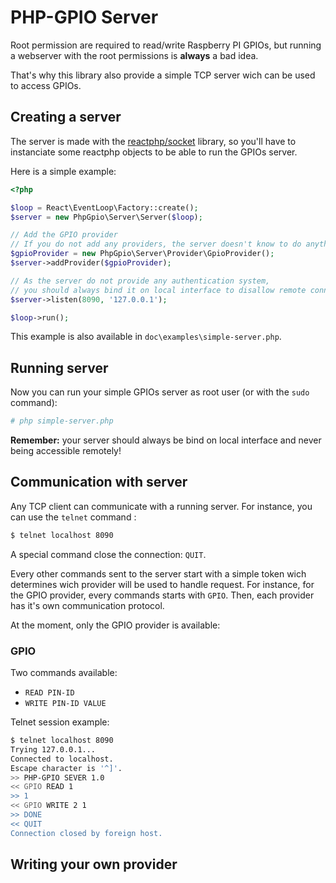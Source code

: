 # PHP-GPIO Server

Root permission are required to read/write Raspberry PI GPIOs, but running a webserver with the root permissions is __always__ a bad idea.

That's why this library also provide a simple TCP server wich can be used to access GPIOs.

## Creating a server

The server is made with the [reactphp/socket](https://github.com/reactphp/socket) library, so you'll have to instanciate some reactphp objects to be able to run the GPIOs server.

Here is a simple example:

```php
<?php

$loop = React\EventLoop\Factory::create();
$server = new PhpGpio\Server\Server($loop);

// Add the GPIO provider
// If you do not add any providers, the server doesn't know to do anything
$gpioProvider = new PhpGpio\Server\Provider\GpioProvider();
$server->addProvider($gpioProvider);

// As the server do not provide any authentication system,
// you should always bind it on local interface to disallow remote connection
$server->listen(8090, '127.0.0.1');

$loop->run();
```

This example is also available in `doc\examples\simple-server.php`.

## Running server

Now you can run your simple GPIOs server as root user (or with the `sudo` command):

```bash
# php simple-server.php
```

__Remember:__ your server should always be bind on local interface and never being accessible remotely!

## Communication with server

Any TCP client can communicate with a running server. For instance, you can use the `telnet` command :

```bash
$ telnet localhost 8090
```

A special command close the connection: `QUIT`.

Every other commands sent to the server start with a simple token wich determines wich provider will be used to handle request. For instance, for the GPIO provider, every commands starts with `GPIO`.
Then, each provider has it's own communication protocol.

At the moment, only the GPIO provider is available:

### GPIO

Two commands available:
 * `READ PIN-ID`
 * `WRITE PIN-ID VALUE`

Telnet session example:

```bash
$ telnet localhost 8090
Trying 127.0.0.1...
Connected to localhost.
Escape character is '^]'.
>> PHP-GPIO SEVER 1.0
<< GPIO READ 1
>> 1
<< GPIO WRITE 2 1
>> DONE
<< QUIT
Connection closed by foreign host.
```

## Writing your own provider

